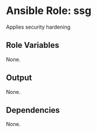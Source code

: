 Ansible Role: ssg
=================

Applies security hardening

Role Variables
--------------

None.

Output
------

None.

Dependencies
------------

None.
